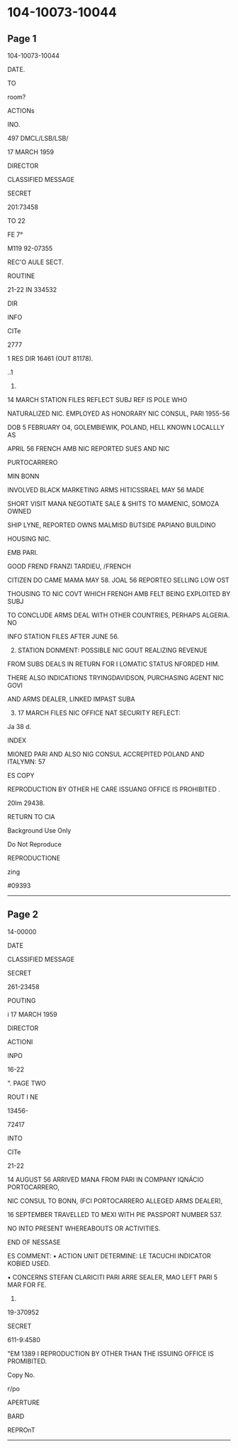 # 104-10073-10044

## Page 1

104-10073-10044

DATE.

TO

room?

ACTIONs

INO.

497 DMCL/LSB/LSB/

17 MARCH 1959

DIRECTOR

CLASSIFIED MESSAGE

SECRET

201:73458

TO 22

FE 7°

M119 92-07355

REC'O AULE SECT.

ROUTINE

21-22 IN 334532

DIR

INFO

CITe

2777

1 RES DIR 16461 (OUT 81178).

..1

1.

14 MARCH STATION FILES REFLECT SUBJ REF IS POLE WHO

NATURALIZED NIC. EMPLOYED AS HONORARY NIC CONSUL, PARI 1955-56

DOB 5 FEBRUARY O4, GOLEMBIEWIK, POLAND, HELL KNOWN LOCALLLY AS

APRIL 56 FRENCH AMB NIC REPORTED SUES AND NIC

PURTOCARRERO

MIN BONN

INVOLVED BLACK MARKETING ARMS HITICSSRAEL MAY 56 MADE

SHORT VISIT MANA NEGOTIATE SALE & SHITS TO MAMENIC, SOMOZA OWNED

SHIP LYNE, REPORTED OWNS MALMISD BUTSIDE PAPIANO BUILDINO

HOUSING NIC.

EMB PARI.

GOOD FREND FRANZI TARDIEU, /FRENCH

CITIZEN DO CAME MAMA MAY 58. JOAL 56 REPORTEO SELLING LOW OST

THOUSING TO NIC COVT WHICH FRENGH AMB FELT BEING EXPLOITED BY SUBJ

TO CONCLUDE ARMS DEAL WITH OTHER COUNTRIES, PERHAPS ALGERIA. NO

INFO STATION FILES AFTER JUNE 56.

2. STATION DONMENT: POSSIBLE NIC GOUT REALIZING REVENUE

FROM SUBS DEALS IN RETURN FOR I LOMATIC STATUS NFORDED HIM.

THERE ALSO INDICATIONS TRYINGDAVIDSON, PURCHASING AGENT NIC GOVI

AND ARMS DEALER, LINKED IMPAST SUBA

3. 17 MARCH FILES NIC OFFICE NAT SECURITY REFLECT:

Ja 38 d.

INDEX

MIONED PARI AND ALSO NIG CONSUL ACCREPITED POLAND AND ITALYMN: 57

ES COPY

REPRODUCTION BY OTHER HE CARE ISSUANG OFFICE IS PROHIBITED .

20lm 29438.

RETURN TO CIA

Background Use Only

Do Not Reproduce

REPRODUCTIONE

zing

#09393

---

## Page 2

14-00000

DATE

CLASSIFIED MESSAGE

SECRET

261-23458

POUTING

i 17 MARCH 1959

DIRECTOR

ACTIONI

INPO

16-22

". PAGE TWO

ROUT I NE

13456-

72417

INTO

CITe

21-22

14 AUGUST 56 ARRIVED MANA FROM PARI IN COMPANY IQNÁCIO PORTOCARRERO,

NIC CONSUL TO BONN, (FCI PORTOCARRERO ALLEGED ARMS DEALER),

16 SEPTEMBER TRAVELLED TO MEXI WITH PIE PASSPORT NUMBER 537.

NO INTO PRESENT WHEREABOUTS OR ACTIVITIES.

END OF NESSASE

ES COMMENT: • ACTION UNIT DETERMINE: LE TACUCHI INDICATOR KOBIED USED.

• CONCERNS STEFAN CLARICITI PARI ARRE SEALER, MAO LEFT PARI 5 MAR FOR FE.

1.

19-370952

SECRET

611-9:4580

"EM 1389 I REPRODUCTION BY OTHER THAN THE ISSUING OFFICE IS PROMIBITED.

Copy No.

г/ро

APERTURE

BARD

REPROnT

---

